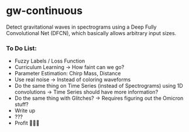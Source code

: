 # gw-continuous
Detect gravitational waves in spectrograms using a Deep Fully Convolutional Net (DFCN), which basically allows arbitrary input sizes.



### To Do List:

* Fuzzy Labels / Loss Function
* Curriculum Learning → How faint can we go?
* Parameter Estimation: Chirp Mass, Distance
* Use real noise → Instead of coloring waveforms
* Do the same thing on Time Series (instead of Spectrograms) using 1D convolutions → Time Series should have more information?
* Do the same thing with Glitches? → Requires figuring out the Omicron stuff?
* Write up
* ???
* Profit 💸💸💸

